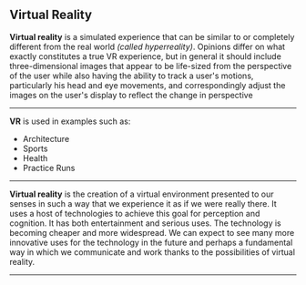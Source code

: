 ## Virtual Reality

**Virtual reality** is a simulated experience that can be similar to or completely different from the real world _(called hyperreality)_. Opinions differ on what exactly constitutes a true VR experience, but in general it should include three-dimensional images that appear to be life-sized from the perspective of the user while also having the ability to track a user's motions, particularly his head and eye movements, and correspondingly adjust the images on the user's display to reflect the change in perspective

---

**VR** is used in examples such as:
* Architecture
* Sports 
* Health
* Practice Runs

--- 

**Virtual reality** is the creation of a virtual environment presented to our senses in such a way that we experience it as if we were really there. It uses a host of technologies to achieve this goal for perception and cognition. It has both entertainment and serious uses. The technology is becoming cheaper and more widespread. We can expect to see many more innovative uses for the technology in the future and perhaps a fundamental way in which we communicate and work thanks to the possibilities of virtual reality.

---